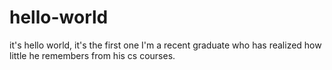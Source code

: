 # hello-world
it's hello world, it's the first one
I'm a recent graduate who has realized how little he remembers from his cs courses.
